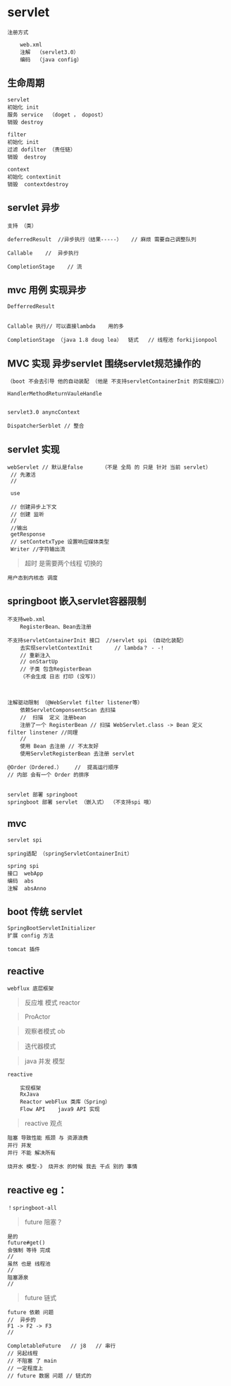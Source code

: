 


#   servlet 

    注册方式
    
        web.xml
        注解  （servlet3.0）
        编码  （java config）
        
        
## 生命周期
    
    servlet
    初始化 init
    服务 service  （doget ， dopost）
    销毁 destroy        
    
    filter
    初始化 init
    过滤 dofilter （责任链）
    销毁  destroy
    
    context
    初始化 contextinit
    销毁  contextdestroy
    
    
## servlet 异步

    支持 （类）
    
    deferredResult  //异步执行（结果-----）   // 麻烦 需要自己调整队列
    
    Callable    //  异步执行
    
    CompletionStage    // 流
    
    
    
## mvc 用例 实现异步

    DefferredResult    
    
    
    Callable 执行// 可以直接lambda    用的多
    
    CompletionStage （java 1.8 doug lea）  链式   // 线程池 forkijionpool
    
    
    
## MVC 实现  异步servlet    围绕servlet规范操作的

    （boot 不会去引导 他的自动装配 （他是 不支持servletContainerInit 的实现接口））

    HandlerMethodReturnVauleHandle
    
    
    servlet3.0 anyncContext
    
    DispatcherSerblet // 整合
    
    
## servlet 实现

    webServlet // 默认是false      （不是 全局 的 只是 针对 当前 servlet）
     // 先激活 
     // 
     
     use
     
     // 创建异步上下文
     // 创建 监听
     // 
     //输出
     getResponse
     // setContetxType 设置响应媒体类型
     Writer //字符输出流
     
     
> 超时 是需要两个线程 切换的

    用户态到内核态 调度
    
## springboot 嵌入servlet容器限制

    不支持web.xml      
        RegisterBean、Bean去注册
    
    不支持servletContainerInit 接口  //servlet spi （自动化装配）   
        去实现servletContextInit       // lambda？ - -!
        // 重新注入
        // onStartUp
        // 子类 包含RegisterBean
        （不会生成 日志 打印 (没写)）
        
        
    
    注解驱动限制 （@WebServlet filter listener等）    
        依赖ServletComponsentScan 去扫描
        //  扫描  定义 注册bean
        注册了一个 RegisterBean // 扫描 WebServlet.class -> Bean 定义    filter linstener //同理
        //
        使用 Bean 去注册 // 不太友好
        使用ServletRegisterBean 去注册 servlet
        
    @Order（Ordered.）    //  提高运行顺序 
    // 内部 会有一个 Order 的排序
    
    
    servlet 部署 springboot
    springboot 部署 servlet （嵌入式） （不支持spi 哦）
    

## mvc
    
    servlet spi
    
    spring适配 （springServletContainerInit）    
    
    spring spi
    接口  webApp
    编码  abs
    注解  absAnno
    
    
    
## boot 传统 servlet

    SpringBootServletInitializer
    扩展 config 方法        

    tomcat 插件
    
    
##  reactive

    webflux 底层框架
    
>  反应堆 模式 reactor

>   ProActor

>   观察者模式   ob

>   迭代器模式

>   java 并发 模型

    reactive
    
        实现框架
        RxJava  
        Reactor webFlux 类库（Spring）    
        Flow API    java9 API 实现
        
> reactive 观点

    阻塞 导致性能 瓶颈 与 资源浪费
    并行 并发
    并行 不能 解决所有
    
    烧开水 模型-》 烧开水 的时候 我去 干点 别的 事情
    
##  reactive eg：

    ！springboot-all
    
    
>  future 阻塞？

    是的
    future#get()
    会强制 等待 完成
    // 
    虽然 也是 线程池
    //
    阻塞源泉
    //
    
    
> future 链式

    future 依赖 问题
    //  异步的
    F1 -> F2 -> F3    
    //
    
    CompletableFuture   // j8   // 串行
    // 另起线程
    // 不阻塞 了 main
    // 一定程度上
    // future 数据 问题 // 链式的
    
    
    
            

            
            
        
    
    
    
    

          
    
